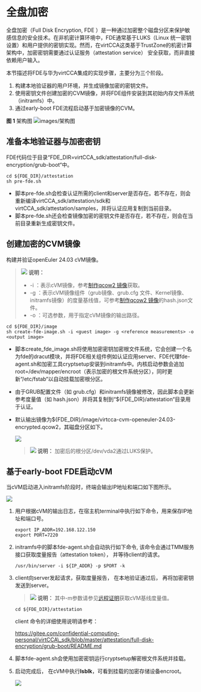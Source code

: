 # 全盘加密<a name="ZH-CN_TOPIC_0000002184143736"></a>

全盘加密（Full Disk Encryption, FDE ）是一种通过加密整个磁盘分区来保护敏感信息的安全技术。在非机密计算环境中，FDE通常基于LUKS（Linux 统一密钥设置）和用户提供的密钥实现。然而，在virtCCA这类基于TrustZone的机密计算架构中，加密密钥需要通过认证服务（attestation service） 安全获取，而非直接依赖用户输入。

本节描述将FDE与华为virtCCA集成的实现步骤，主要分为三个阶段。

1.  构建本地验证器的用户环境，并生成镜像加密的密钥文件。
2.  使用密钥文件创建加密的CVM镜像，并将FDE组件安装到其初始内存文件系统（initramfs）中。
3.  通过early-boot FDE流程启动基于加密镜像的CVM。

**图 1**  架构图<a name="fig1550770122210"></a>
![](../images/架构图.png "images/架构图")

## 准备本地验证器与加密密钥<a name="section283022992414"></a>

FDE代码位于目录“FDE\_DIR=virtCCA\_sdk/attestation/full-disk-encryption/grub-boot“中。

```
cd ${FDE_DIR}/attestation
sh pre-fde.sh
```

-   脚本pre-fde.sh会检查认证所需的client和server是否存在。若不存在，则会重新编译virtCCA\_sdk/attestation/sdk和virtCCA\_sdk/attestation/samples，并将认证应用复制到当前目录。
-   脚本pre-fde.sh还会检查镜像加密的密钥文件是否存在，若不存在，则会在当前目录重新生成密钥文件。

## 创建加密的CVM镜像<a name="section13865173872814"></a>

构建并验证openEuler 24.03 cVM镜像。

>![](../public_sys-resources/icon-note.gif) **说明：**
>-   -i ：表示cVM镜像，参考[制作qcow2 镜像](../nottoctopics/zh-cn_topic_0000002152492552.md)获取。
>-   -g ：表示cVM镜像组件（grub镜像、grub.cfg 文件、Kernel镜像、initramfs镜像）的度量基线值，可参考[制作qcow2 镜像](../nottoctopics/zh-cn_topic_0000002152492552.md)的hash.json文件。
>-   -o ：可选参数，用于指定cVM镜像的输出路径。

```
cd ${FDE_DIR}/image
sh create-fde-image.sh -i <guest image> -g <reference measurements> -o <output image>
```

-   脚本create\_fde\_image.sh将使用加密密钥加密根文件系统，它会创建一个名为fde的dracut模块，并将FDE相关组件例如认证应用server、FDE代理fde-agent.sh和加密工具cryptsetup安装到initramfs中。内核启动参数会追加root=/dev/mapper/encroot（表示加密的根文件系统分区），同时更新“/etc/fstab“以自动挂载加密根分区。
-   由于GRUB配置文件（如 grub.cfg）和initramfs镜像被修改，因此脚本会更新参考度量值（如 hash.json）并将其复制到“$\{FDE\_DIR\}/attestation“目录用于认证。
-   默认输出镜像为$\{FDE\_DIR\}/image/virtcca-cvm-openeuler-24.03-encrypted.qcow2，其磁盘分区如下。

    ![](../images/250219155502777.png)

    >![](../public_sys-resources/icon-note.gif) **说明：**
    >加密后的根分区/dev/vda2通过LUKS保护。

## 基于early-boot FDE启动cVM<a name="section591018993410"></a>

当cVM启动进入initramfs阶段时，终端会输出IP地址和端口如下图所示。

![](../images/zh-cn_image_0000002184736806.png)

1.  用户根据cVM的输出日志，在宿主机terminal中执行如下命令，用来保存IP地址和端口号。

    ```
    export IP_ADDR=192.168.122.150
    export PORT=7220
    ```

2.  initramfs中的脚本fde-agent.sh会自动执行如下命令, 该命令会通过TMM服务接口获取度量报告（attestation token）， 并等待client的请求。

    ```
    /usr/bin/server -i ${IP_ADDR} -p $PORT -k
    ```

3.  client向server发起请求，获取度量报告， 在本地验证通过后， 再将加密密钥发送到server。

    >![](../public_sys-resources/icon-note.gif) **说明：**
    >其中-m参数请参见[远程证明](../nottoctopics/zh-cn_topic_0000002187807873.md)获取cVM基线度量值。

    ```
    cd ${FDE_DIR}/attestation
    ```

    client 命令的详细使用说明请参考：

    https://gitee.com/confidential-computing-personal/virtCCA\_sdk/blob/master/attestation/full-disk-encryption/grub-boot/README.md

4.  脚本fde-agent.sh会使用加密密钥运行cryptsetup解密根文件系统并挂载。
5.  启动完成后， 在cVM中执行**lsblk**，可看到挂载的加密存储设备encroot。

    ![](../images/zh-cn_image_0000002184443478.png)
